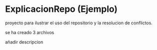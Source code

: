 # ExplicacionRepo (Ejemplo)

proyecto para ilustrar el uso del repositorio y la resolucion de conflictos.

se ha creado 3 archivos


añadir descripcion
